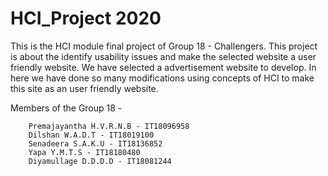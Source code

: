 # HCI_Project 2020

This is the HCI module final project of Group 18 - Challengers.
This project is about the identify usability issues and make the selected website a user friendly website.
We have selected a advertisement website to develop.
In here we have done so many modifications using concepts of HCI to make this site as an user friendly website.

Members of the Group 18 - 

        Premajayantha H.V.R.N.B - IT18096958
        Dilshan W.A.D.T - IT18019100
        Senadeera S.A.K.U - IT18136852
        Yapa Y.M.T.S - IT18180480
        Diyamullage D.D.D.D - IT18081244
